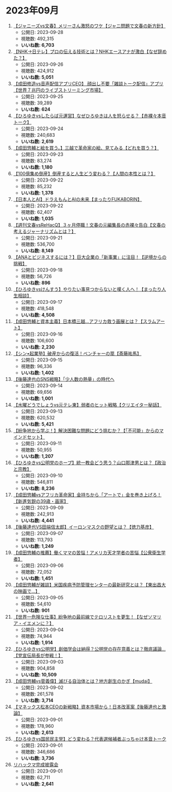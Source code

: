 # 2023年09月

1.  [【ジャニーズvs文春】メリーさん激怒のワケ【ジャニ問題で文春の新方針】](https://www.youtube.com/watch?v=nj1VjQBPuog)
    -   公開日: 2023-09-28
    -   視聴数: 492,315
    -   **いいね数: 6,703**
2.  [【NHK→日テレ】プロの伝える技術とは？NHKエースアナが激白【なぜ辞めた？】](https://www.youtube.com/watch?v=7VXr4sNoRKE)
    -   公開日: 2023-09-26
    -   視聴数: 424,912
    -   **いいね数: 5,051**
3.  [【成田修造vs音声配信アプリCEO】 顔出し不要「雑談トーク配信」アプリ【世界７兆円のライブストリーミング市場】](https://www.youtube.com/watch?v=utzmmrVZIEQ)
    -   公開日: 2023-09-25
    -   視聴数: 39,289
    -   **いいね数: 624**
4.  [【ひろゆきvsしたらば元運営】なぜひろゆきは人を怒らせる？【赤裸々本音トーク】](https://www.youtube.com/watch?v=5WdasRETWsA)
    -   公開日: 2023-09-24
    -   視聴数: 240,683
    -   **いいね数: 2,619**
5.  [【成田悠輔と絵を買う。】三越で革命家の絵、見てみる【どれを買う？】](https://www.youtube.com/watch?v=8IA9B5MK13w)
    -   公開日: 2023-09-23
    -   視聴数: 83,274
    -   **いいね数: 1,180**
6.  [【100億集め倒産】倒産すると人生どう変わる？【人間の本性とは？】](https://www.youtube.com/watch?v=He1S2WOzoGc)
    -   公開日: 2023-09-22
    -   視聴数: 85,232
    -   **いいね数: 1,378**
7.  [【日本人とAI】ドラえもんとAIの未来【まったりFUKABORIN】](https://www.youtube.com/watch?v=Mwqc23T5qgY)
    -   公開日: 2023-09-22
    -   視聴数: 62,407
    -   **いいね数: 1,035**
8.  [【週刊文春vsReHacQ】３ヶ月停職！文春の元編集長の赤裸々告白【文春の考えるジャーナリズムとは？】](https://www.youtube.com/watch?v=bzD6STVEA_I)
    -   公開日: 2023-09-21
    -   視聴数: 536,700
    -   **いいね数: 8,149**
9.  [【ANAとビジネスするには？】巨大企業の「新事業」に注目！【逆境からの挑戦】](https://www.youtube.com/watch?v=uNBw5XoDn7o)
    -   公開日: 2023-09-18
    -   視聴数: 56,726
    -   **いいね数: 896**
10. [【ひろゆきvsけんすう】やりたい事見つからないと嘆く人へ！【まったり人生相談】](https://www.youtube.com/watch?v=vuTp4IOetF0)
    -   公開日: 2023-09-17
    -   視聴数: 418,548
    -   **いいね数: 4,508**
11. [【成田悠輔と資本主義】日本橋三越...アフリカ救う画展とは？【スラムアート】](https://www.youtube.com/watch?v=pQ1-GYlJOGE)
    -   公開日: 2023-09-16
    -   視聴数: 106,600
    -   **いいね数: 2,230**
12. [【シン•起業塾】破産からの復活！ベンチャーの罠【斎藤祐馬】](https://www.youtube.com/watch?v=KgXxEln_Wdk)
    -   公開日: 2023-09-15
    -   視聴数: 96,336
    -   **いいね数: 1,402**
13. [【後藤達也のSNS戦略】「少人数の熱量」の時代へ](https://www.youtube.com/watch?v=4h8VNNJWhWU)
    -   公開日: 2023-09-14
    -   視聴数: 69,656
    -   **いいね数: 1,001**
14. [【水曜どうでしょうvs元テレ東】弱者のヒット戦略【クリエイター秘話】](https://www.youtube.com/watch?v=cicefIujc2E)
    -   公開日: 2023-09-13
    -   視聴数: 620,532
    -   **いいね数: 5,421**
15. [【紛争地から学ぶ！】解決困難な問題にどう挑むか？【「不可能」からのマインドセット】](https://www.youtube.com/watch?v=IiBf9CdIuzY)
    -   公開日: 2023-09-11
    -   視聴数: 50,955
    -   **いいね数: 1,207**
16. [【ひろゆきvs公明党のホープ】統一教会どう思う？山口那津男とは？【政治と宗教】](https://www.youtube.com/watch?v=9ScFCMtxLkw)
    -   公開日: 2023-09-10
    -   視聴数: 546,811
    -   **いいね数: 8,236**
17. [【成田悠輔vsアフリカ革命家】金持ちから「アートで」金を巻き上げろ！【新進気鋭の39歳・画家】](https://www.youtube.com/watch?v=cnNZFww6XQg)
    -   公開日: 2023-09-09
    -   視聴数: 242,913
    -   **いいね数: 4,441**
18. [【後藤達也VS田端信太郎】イーロンマスクの野望とは？【徳力基彦】](https://www.youtube.com/watch?v=TrtCC4QtIFI)
    -   公開日: 2023-09-07
    -   視聴数: 113,793
    -   **いいね数: 1,249**
19. [【成田悠輔の推薦】働くママの苦悩！アメリカ天才学者の苦悩【公衆衛生学者】](https://www.youtube.com/watch?v=71vTeKRhDLg)
    -   公開日: 2023-09-06
    -   視聴数: 72,052
    -   **いいね数: 1,451**
20. [【成田悠輔が雑談】米国疾病予防管理センターの最新研究とは？【東出昌大の映画で...】](https://www.youtube.com/watch?v=KwDAoxa9YAE)
    -   公開日: 2023-09-05
    -   視聴数: 54,610
    -   **いいね数: 901**
21. [【世界一危険な仕事】紛争地の最前線でテロリストを更生！【なぜソマリア・イエメンに？】](https://www.youtube.com/watch?v=GB6lXZWLchY)
    -   公開日: 2023-09-04
    -   視聴数: 74,944
    -   **いいね数: 1,914**
22. [【ひろゆきvs公明党】創価学会は納得？公明党の存在意義とは？徹底議論...【党宣伝局長が参戦！】](https://www.youtube.com/watch?v=nd1_O8GADYw)
    -   公開日: 2023-09-03
    -   視聴数: 904,858
    -   **いいね数: 10,509**
23. [【成田悠輔vs菅義偉】滅びる自治体とは？地方創生のかぎ【mudai】](https://www.youtube.com/watch?v=mJ08a0kUOZ4)
    -   公開日: 2023-09-02
    -   視聴数: 261,578
    -   **いいね数: 3,714**
24. [【マネックス松本CEOの新戦略】資本市場から！日本改革案【後藤達也と激論】](https://www.youtube.com/watch?v=FQpEEB2KNr8)
    -   公開日: 2023-09-01
    -   視聴数: 178,960
    -   **いいね数: 2,613**
25. [【ひろゆきvs国民民主党】どう変わる？代表選候補者ぶっちゃけ本音トーク](https://www.youtube.com/watch?v=ljAjC80089I)
    -   公開日: 2023-09-01
    -   視聴数: 346,686
    -   **いいね数: 3,736**
26. [リハックマ完成披露会](https://www.youtube.com/watch?v=2AucK-CCluc)
    -   公開日: 2023-09-01
    -   視聴数: 62,711
    -   **いいね数: 2,641**
